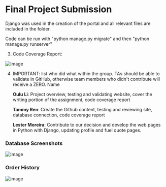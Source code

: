# Final Project Submission

Django was used in the creation of the portal and all relevant files are included in the folder.

Code can be run with "python manage.py migrate" and then "python manage.py runserver"

3) Code Coverage Report:

![image](https://user-images.githubusercontent.com/79349767/115784008-2f078f80-a383-11eb-952e-98005a69e1f8.png)


4) IMPORTANT: list who did what within the group. TAs should be able to validate in GitHub, otherwise team members who didn't contribute will receive a ZERO.
Name

    **Oulu Li**: Project overview, testing and validating website, cover the writing portion of the assignment, code coverage report


    **Tammy Ren**: Create the Github content, testing and reviewing site, database connection, code coverage report


   **Lester Moreira**: Contribute to our decision and develop the web pages in Python with Django, updating profile and fuel quote pages.

### Database Screenshots
![image](https://user-images.githubusercontent.com/79349767/115783734-d3d59d00-a382-11eb-985d-b0c3dc43d094.png)


### Order History
![image](https://user-images.githubusercontent.com/79349767/115783772-dfc15f00-a382-11eb-9ddf-b7e7dde699f4.png)

